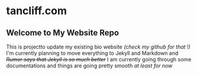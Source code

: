 # tancliff.com

Welcome to My Website Repo
---
This is projectto update my existing bio website *(check my github for that !)*
I'm currently planning to move everything to Jekyll and Markdown and ~~*Rumor says that Jekyll is so much better*~~ I am currently going through some documentations and things are going pretty smooth *at least for now*


